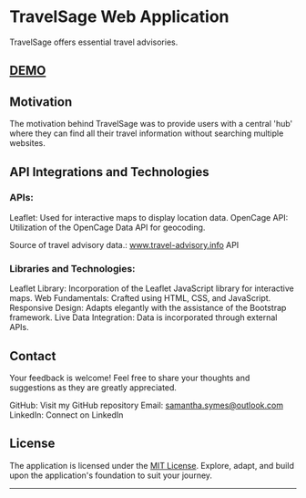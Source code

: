 # TravelSage Web Application

TravelSage offers essential travel advisories.

## [DEMO](http://ssymes-dev.github.io)


## Motivation

The motivation behind TravelSage was to provide users with a central 'hub' where they can find all their travel information without searching multiple websites.


## API Integrations and Technologies
### APIs:
Leaflet: Used for interactive maps to display location data.
OpenCage API: Utilization of the OpenCage Data API for geocoding.

Source of travel advisory data.: www.travel-advisory.info API

### Libraries and Technologies:
Leaflet Library: Incorporation of the Leaflet JavaScript library for interactive maps.
Web Fundamentals: Crafted using HTML, CSS, and JavaScript.
Responsive Design: Adapts elegantly with the assistance of the Bootstrap framework.
Live Data Integration: Data is incorporated through external APIs.

## Contact
Your feedback is welcome! Feel free to share your thoughts and suggestions as they are greatly appreciated.

GitHub: Visit my GitHub repository
Email: samantha.symes@outlook.com
LinkedIn: Connect on LinkedIn

## License

The application is licensed under the [MIT License](LICENSE). Explore, adapt, and build upon the application's foundation to suit your journey.

---
